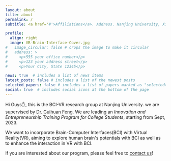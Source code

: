 ```yaml
---
layout: about
title: about
permalink: /
subtitle: <a href='#'>Affiliations</a>. Address. Nanjing University, Xianlin Campus Contacts. 211850009@smail.nju.edu.cn

profile:
  align: right
  image: VR-Brain-Interface-Cover.jpg 
#   image_circular: false # crops the image to make it circular
#   address: >
#     <p>555 your office number</p>
#     <p>123 your address street</p>
#     <p>Your City, State 12345</p>

news: true  # includes a list of news items
latest_posts: false # includes a list of the newest posts
selected_papers: false # includes a list of papers marked as "selected={true}"
social: true  # includes social icons at the bottom of the page
---
```


<!-- Write your biography here. Tell the world about yourself. Link to your favorite [subreddit](http://reddit.com). You can put a picture in, too. The code is already in, just name your picture `prof_pic.jpg` and put it in the `img/` folder.

Put your address / P.O. box / other info right below your picture. You can also disable any of these elements by editing `profile` property of the YAML header of your `_pages/about.md`. Edit `_bibliography/papers.bib` and Jekyll will render your [publications page](/al-folio/publications/) automatically.

Link to your social media connections, too. This theme is set up to use [Font Awesome icons](http://fortawesome.github.io/Font-Awesome/) and [Academicons](https://jpswalsh.github.io/academicons/), like the ones below. Add your Facebook, Twitter, LinkedIn, Google Scholar, or just disable all of them. -->

Hi Guys✋, this is the BCI-VR research group at Nanjing University. we are supervised by [Dr. Guihuan Feng](https://software.nju.edu.cn/fenggh/). We are leading an *Innovation and Entrepreneurship Training Program for College Students*, starting from Sept, 2023.

We want to incorporate Brain-Computer Interfaces(BCI) with Virtual Reality(VR), aiming to explore human brain's potentials with BCI as well as to enhance the interaction in VR with BCI.

If you are interested about our program, please feel free to [contact us](mailto:shen.ouy03@gmail.com)!